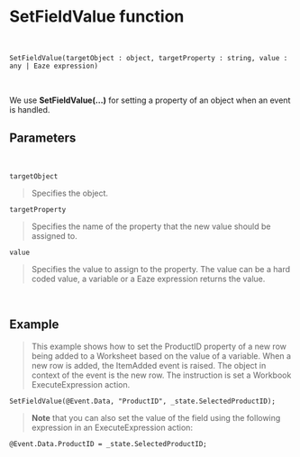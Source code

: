 # SetFieldValue function

<br/>

```
SetFieldValue(targetObject : object, targetProperty : string, value : any | Eaze expression)
```
<br/>

We use **SetFieldValue(…)** for setting a property of an object when an event is handled.
<br/>

## Parameters
<br/>

``targetObject``

>Specifies the object.

``targetProperty``

>Specifies the name of the property that the new value should be assigned to.

``value``

>Specifies the value to assign to the property. The value can be a hard coded value, a variable or a Eaze expression returns the value.

<br/>

## Example

>This example shows how to set the ProductID property of a new row being added to a Worksheet based on the value of a variable.
When a new row is added, the ItemAdded event is raised. The object in context of the event is the new row. The instruction is set a Workbook ExecuteExpression action.

```
SetFieldValue(@Event.Data, "ProductID", _state.SelectedProductID);
```

>**Note** that you can also set the value of the field using the following expression in an ExecuteExpression action:

```
@Event.Data.ProductID = _state.SelectedProductID;
```

